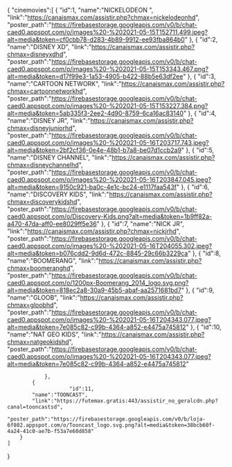{
	"cinemovies":[
		{
			"id":1,
			"name":"NICKELODEON ",
			"link":"https://canaismax.com/assistir.php?chmax=nickelodeonhd",
			"poster_path":"https://firebasestorage.googleapis.com/v0/b/chat-caed0.appspot.com/o/images%20-%202021-05-15T152711.499.jpeg?alt=media&token=cf0cbb78-d283-4b89-9912-ee93fba864b0"
		},
		{
			"id":2,
			"name":"DISNEY XD",
			"link":"https://canaismax.com/assistir.php?chmax=disneyxdhd",
			"poster_path":"https://firebasestorage.googleapis.com/v0/b/chat-caed0.appspot.com/o/images%20-%202021-05-15T153343.467.png?alt=media&token=d17f99e3-1a53-4905-b422-88b5e63df2ee"
		},
		{
			"id":3,
			"name":"CARTOON NETWORK",
			"link":"https://canaismax.com/assistir.php?chmax=cartoonnetworkhd",
			"poster_path":"https://firebasestorage.googleapis.com/v0/b/chat-caed0.appspot.com/o/images%20-%202021-05-15T153227.384.png?alt=media&token=5ab335f3-2ee2-4d90-8759-6ca16ac83140"
                },
		{
                        "id":4,
			"name":"DISNEY JR",
			"link":"https://canaismax.com/assistir.php?chmax=disneyjuniorhd",
			"poster_path":"https://firebasestorage.googleapis.com/v0/b/chat-caed0.appspot.com/o/images%20-%202021-05-16T203717.743.jpeg?alt=media&token=2bf2cf36-0e4e-48b1-b7a8-be07d1ccb2a9"
                },
		{
                        "id":5,
			"name":"DISNEY CHANNEL",
			"link":"https://canaismax.com/assistir.php?chmax=disneychannelhd",
			"poster_path":"https://firebasestorage.googleapis.com/v0/b/chat-caed0.appspot.com/o/images%20-%202021-05-16T203847.045.jpeg?alt=media&token=9150c921-ba0c-4e1c-bc24-e1117faa543f"
                },
		{
                        "id":6,
			"name":"DISCOVERY KIDS",
			"link":"https://canaismax.com/assistir.php?chmax=discoverykidshd",
			"poster_path":"https://firebasestorage.googleapis.com/v0/b/chat-caed0.appspot.com/o/Discovery-Kids.png?alt=media&token=1b9ff82a-a470-47da-aff0-ee8029ff5e36"
                },
		{
                        "id":7,
			"name":"NICK JR",
			"link":"https://canaismax.com/assistir.php?chmax=nickjrhd",
			"poster_path":"https://firebasestorage.googleapis.com/v0/b/chat-caed0.appspot.com/o/images%20-%202021-05-16T204055.302.jpeg?alt=media&token=b076cdd2-9d6d-472c-8845-29c66b3229ca"
                },
		{
	      	        "id":8,
			"name":"BOOMERANG",
			"link":"https://canaismax.com/assistir.php?chmax=boomeranghd",
			"poster_path":"https://firebasestorage.googleapis.com/v0/b/chat-caed0.appspot.com/o/1200px-Boomerang_2014_logo.svg.png?alt=media&token=818ec2a8-30a9-45b5-abaf-aa2571681bd7"
                },
		{
                        "id":9,
			"name":"GLOOB",
			"link":"https://canaismax.com/assistir.php?chmax=gloobhd",
			"poster_path":"https://firebasestorage.googleapis.com/v0/b/chat-caed0.appspot.com/o/images%20-%202021-05-16T204343.077.jpeg?alt=media&token=7e085c82-c99b-4364-a852-e4475a745812"
                },
		{
                        "id":10,
			"name":"NAT GEO KIDS",
			"link":"https://canaismax.com/assistir.php?chmax=natgeokidshd",
			"poster_path":"https://firebasestorage.googleapis.com/v0/b/chat-caed0.appspot.com/o/images%20-%202021-05-16T204343.077.jpeg?alt=media&token=7e085c82-c99b-4364-a852-e4475a745812"
		
                },
         	{
                        "id":11,
			"name":"TOONCAST",
			"link":"https://futemax.gratis:443/assistir_no_geralcdn.php?canal=tooncastsd",
			"poster_path":"https://firebasestorage.googleapis.com/v0/b/loja-6f802.appspot.com/o/Tooncast_logo.svg.png?alt=media&token=38bcb60f-4a24-41c0-ae7b-f53a7e60d858"
		}
	]
}

